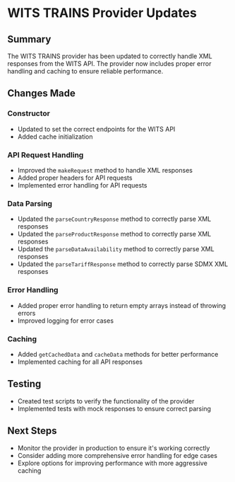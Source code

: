 # WITS TRAINS Provider Updates

## Summary
The WITS TRAINS provider has been updated to correctly handle XML responses from the WITS API. The provider now includes proper error handling and caching to ensure reliable performance.

## Changes Made

### Constructor
- Updated to set the correct endpoints for the WITS API
- Added cache initialization

### API Request Handling
- Improved the `makeRequest` method to handle XML responses
- Added proper headers for API requests
- Implemented error handling for API requests

### Data Parsing
- Updated the `parseCountryResponse` method to correctly parse XML responses
- Updated the `parseProductResponse` method to correctly parse XML responses
- Updated the `parseDataAvailability` method to correctly parse XML responses
- Updated the `parseTariffResponse` method to correctly parse SDMX XML responses

### Error Handling
- Added proper error handling to return empty arrays instead of throwing errors
- Improved logging for error cases

### Caching
- Added `getCachedData` and `cacheData` methods for better performance
- Implemented caching for all API responses

## Testing
- Created test scripts to verify the functionality of the provider
- Implemented tests with mock responses to ensure correct parsing

## Next Steps
- Monitor the provider in production to ensure it's working correctly
- Consider adding more comprehensive error handling for edge cases
- Explore options for improving performance with more aggressive caching 